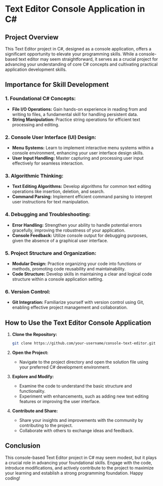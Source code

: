 # Text Editor Console Application in C#

## Project Overview

This Text Editor project in C#, designed as a console application, offers a significant opportunity to elevate your programming skills. While a console-based text editor may seem straightforward, it serves as a crucial project for advancing your understanding of core C# concepts and cultivating practical application development skills.

## Importance for Skill Development

### 1. **Foundational C# Concepts:**
   - **File I/O Operations:** Gain hands-on experience in reading from and writing to files, a fundamental skill for handling persistent data.
   - **String Manipulation:** Practice string operations for efficient text processing and editing.

### 2. **Console User Interface (UI) Design:**
   - **Menu Systems:** Learn to implement interactive menu systems within a console environment, enhancing your user interface design skills.
   - **User Input Handling:** Master capturing and processing user input effectively for seamless interaction.

### 3. **Algorithmic Thinking:**
   - **Text Editing Algorithms:** Develop algorithms for common text editing operations like insertion, deletion, and search.
   - **Command Parsing:** Implement efficient command parsing to interpret user instructions for text manipulation.

### 4. **Debugging and Troubleshooting:**
   - **Error Handling:** Strengthen your ability to handle potential errors gracefully, improving the robustness of your application.
   - **Console Feedback:** Utilize console output for debugging purposes, given the absence of a graphical user interface.

### 5. **Project Structure and Organization:**
   - **Modular Design:** Practice organizing your code into functions or methods, promoting code reusability and maintainability.
   - **Code Structure:** Develop skills in maintaining a clear and logical code structure within a console application setting.

### 6. **Version Control:**
   - **Git Integration:** Familiarize yourself with version control using Git, enabling effective project management and collaboration.

## How to Use the Text Editor Console Application

1. **Clone the Repository:**
   ```bash
   git clone https://github.com/your-username/console-text-editor.git
   ```

2. **Open the Project:**
   - Navigate to the project directory and open the solution file using your preferred C# development environment.

3. **Explore and Modify:**
   - Examine the code to understand the basic structure and functionality.
   - Experiment with enhancements, such as adding new text editing features or improving the user interface.

4. **Contribute and Share:**
   - Share your insights and improvements with the community by contributing to the project.
   - Collaborate with others to exchange ideas and feedback.

## Conclusion

This console-based Text Editor project in C# may seem modest, but it plays a crucial role in advancing your foundational skills. Engage with the code, introduce modifications, and actively contribute to the project to maximize your learning and establish a strong programming foundation. Happy coding!
